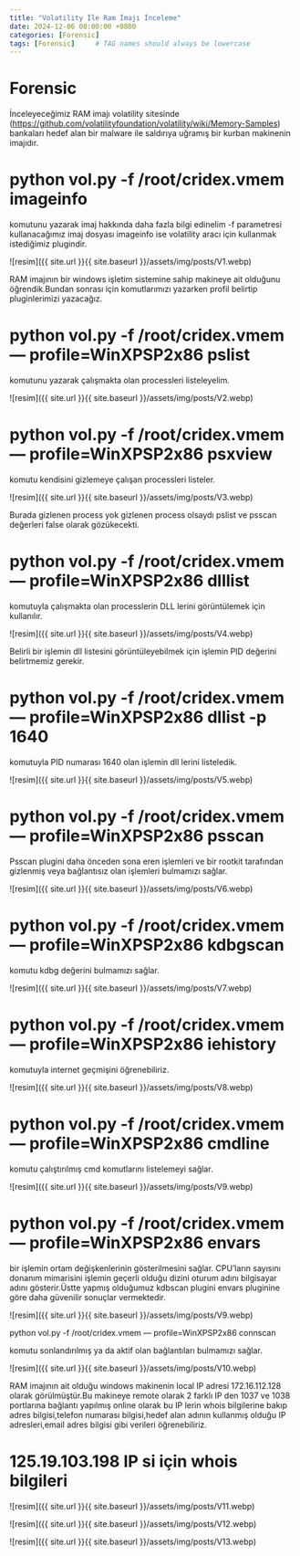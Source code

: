 ```yaml
---
title: "Volatility İle Ram İmajı İnceleme"
date: 2024-12-06 00:00:00 +0800 
categories: [Forensic]
tags: [Forensic]     # TAG names should always be lowercase
---
```


# Forensic



İnceleyeceğimiz RAM imajı volatility sitesinde (https://github.com/volatilityfoundation/volatility/wiki/Memory-Samples) bankaları hedef alan bir malware ile saldırıya uğramış bir kurban makinenin imajıdır.

# python vol.py -f /root/cridex.vmem imageinfo

komutunu yazarak imaj hakkında daha fazla bilgi edinelim -f parametresi kullanacağımız imaj dosyası imageinfo ise volatility aracı için kullanmak istediğimiz plugindir.

![resim]({{ site.url }}{{ site.baseurl }}/assets/img/posts/V1.webp)

RAM imajının bir windows işletim sistemine sahip makineye ait olduğunu öğrendik.Bundan sonrası için komutlarımızı yazarken profil belirtip pluginlerimizi yazacağız.

# python vol.py -f /root/cridex.vmem — profile=WinXPSP2x86 pslist

komutunu yazarak çalışmakta olan processleri listeleyelim.


![resim]({{ site.url }}{{ site.baseurl }}/assets/img/posts/V2.webp)

# python vol.py -f /root/cridex.vmem — profile=WinXPSP2x86 psxview

komutu kendisini gizlemeye çalışan processleri listeler.

![resim]({{ site.url }}{{ site.baseurl }}/assets/img/posts/V3.webp)

Burada gizlenen process yok gizlenen process olsaydı pslist ve psscan değerleri false olarak gözükecekti.

# python vol.py -f /root/cridex.vmem — profile=WinXPSP2x86 dlllist

komutuyla çalışmakta olan processlerin DLL lerini görüntülemek için kullanılır.

![resim]({{ site.url }}{{ site.baseurl }}/assets/img/posts/V4.webp)

Belirli bir işlemin dll listesini görüntüleyebilmek için işlemin PID değerini belirtmemiz gerekir.

# python vol.py -f /root/cridex.vmem — profile=WinXPSP2x86 dllist -p 1640

komutuyla PID numarası 1640 olan işlemin dll lerini listeledik.

![resim]({{ site.url }}{{ site.baseurl }}/assets/img/posts/V5.webp)

# python vol.py -f /root/cridex.vmem — profile=WinXPSP2x86 psscan

Psscan plugini daha önceden sona eren işlemleri ve bir rootkit tarafından gizlenmiş veya bağlantısız olan işlemleri bulmamızı sağlar.

![resim]({{ site.url }}{{ site.baseurl }}/assets/img/posts/V6.webp)

# python vol.py -f /root/cridex.vmem — profile=WinXPSP2x86 kdbgscan

komutu kdbg değerini bulmamızı sağlar.

![resim]({{ site.url }}{{ site.baseurl }}/assets/img/posts/V7.webp)



# python vol.py -f /root/cridex.vmem — profile=WinXPSP2x86 iehistory

komutuyla internet geçmişini öğrenebiliriz.

![resim]({{ site.url }}{{ site.baseurl }}/assets/img/posts/V8.webp)


# python vol.py -f /root/cridex.vmem — profile=WinXPSP2x86 cmdline

komutu çalıştırılmış cmd komutlarını listelemeyi sağlar.

![resim]({{ site.url }}{{ site.baseurl }}/assets/img/posts/V9.webp)


# python vol.py -f /root/cridex.vmem — profile=WinXPSP2x86 envars

bir işlemin ortam değişkenlerinin gösterilmesini sağlar. CPU’ların sayısını donanım mimarisini işlemin geçerli olduğu dizini oturum adını bilgisayar adını gösterir.Üstte yapmış olduğumuz kdbscan plugini envars pluginine göre daha güvenilir sonuçlar vermektedir.

![resim]({{ site.url }}{{ site.baseurl }}/assets/img/posts/V9.webp)


python vol.py -f /root/cridex.vmem — profile=WinXPSP2x86 connscan

komutu sonlandırılmış ya da aktif olan bağlantıları bulmamızı sağlar.


![resim]({{ site.url }}{{ site.baseurl }}/assets/img/posts/V10.webp)


RAM imajının ait olduğu windows makinenin local IP adresi 172.16.112.128 olarak görülmüştür.Bu makineye remote olarak 2 farklı IP den 1037 ve 1038 portlarına bağlantı yapılmış online olarak bu IP lerin whois bilgilerine bakıp adres bilgisi,telefon numarası bilgisi,hedef alan adının kullanmış olduğu IP adresleri,email adres bilgisi gibi verileri öğrenebiliriz.

# 125.19.103.198 IP si için whois bilgileri

![resim]({{ site.url }}{{ site.baseurl }}/assets/img/posts/V11.webp)

![resim]({{ site.url }}{{ site.baseurl }}/assets/img/posts/V12.webp)

![resim]({{ site.url }}{{ site.baseurl }}/assets/img/posts/V13.webp)
